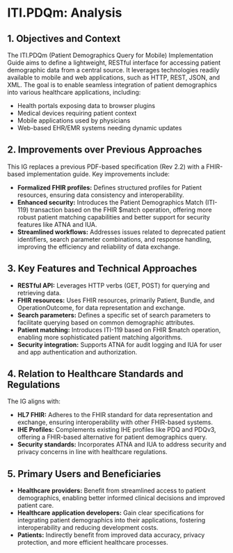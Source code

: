 # ITI.PDQm: Analysis

## 1. Objectives and Context

The ITI.PDQm (Patient Demographics Query for Mobile) Implementation Guide aims to define a lightweight, RESTful interface for accessing patient demographic data from a central source. It leverages technologies readily available to mobile and web applications, such as HTTP, REST, JSON, and XML. The goal is to enable seamless integration of patient demographics into various healthcare applications, including:

- Health portals exposing data to browser plugins
- Medical devices requiring patient context
- Mobile applications used by physicians
- Web-based EHR/EMR systems needing dynamic updates

## 2. Improvements over Previous Approaches

This IG replaces a previous PDF-based specification (Rev 2.2) with a FHIR-based implementation guide. Key improvements include:

- **Formalized FHIR profiles:**  Defines structured profiles for Patient resources, ensuring data consistency and interoperability.
- **Enhanced security:** Introduces the Patient Demographics Match (ITI-119) transaction based on the FHIR $match operation, offering more robust patient matching capabilities and better support for security features like ATNA and IUA.
- **Streamlined workflows:** Addresses issues related to deprecated patient identifiers, search parameter combinations, and response handling, improving the efficiency and reliability of data exchange.

## 3. Key Features and Technical Approaches

- **RESTful API:** Leverages HTTP verbs (GET, POST) for querying and retrieving data.
- **FHIR resources:** Uses FHIR resources, primarily Patient, Bundle, and OperationOutcome, for data representation and exchange.
- **Search parameters:** Defines a specific set of search parameters to facilitate querying based on common demographic attributes.
- **Patient matching:** Introduces ITI-119 based on FHIR $match operation, enabling more sophisticated patient matching algorithms.
- **Security integration:** Supports ATNA for audit logging and IUA for user and app authentication and authorization.

## 4. Relation to Healthcare Standards and Regulations

The IG aligns with:

- **HL7 FHIR:** Adheres to the FHIR standard for data representation and exchange, ensuring interoperability with other FHIR-based systems.
- **IHE Profiles:** Complements existing IHE profiles like PDQ and PDQv3, offering a FHIR-based alternative for patient demographics query.
- **Security standards:** Incorporates ATNA and IUA to address security and privacy concerns in line with healthcare regulations.

## 5. Primary Users and Beneficiaries

- **Healthcare providers:** Benefit from streamlined access to patient demographics, enabling better informed clinical decisions and improved patient care.
- **Healthcare application developers:** Gain clear specifications for integrating patient demographics into their applications, fostering interoperability and reducing development costs.
- **Patients:** Indirectly benefit from improved data accuracy, privacy protection, and more efficient healthcare processes. 
